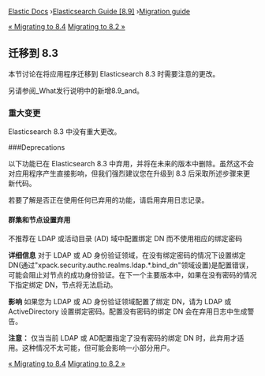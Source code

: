 

[Elastic Docs](/guide/) ›[Elasticsearch Guide [8.9]](index.md) ›[Migration
guide](breaking-changes.md)

[« Migrating to 8.4](migrating-8.4.md) [Migrating to 8.2
»](migrating-8.2.md)

## 迁移到 8.3

本节讨论在将应用程序迁移到 Elasticsearch 8.3 时需要注意的更改。

另请参阅_What发行说明中的新增8.9_and。

### 重大变更

Elasticsearch 8.3 中没有重大更改。

###Deprecations

以下功能已在 Elasticsearch 8.3 中弃用，并将在未来的版本中删除。虽然这不会对应用程序产生直接影响，但我们强烈建议您在升级到 8.3 后采取所述步骤来更新代码。

若要了解是否正在使用任何已弃用的功能，请启用弃用日志记录。

#### 群集和节点设置弃用

不推荐在 LDAP 或活动目录 (AD) 域中配置绑定 DN 而不使用相应的绑定密码

**详细信息** 对于 LDAP 或 AD 身份验证领域，在没有绑定密码的情况下设置绑定 DN(通过"xpack.security.authc.realms.ldap.*.bind_dn"领域设置)是配置错误，可能会阻止对节点的成功身份验证。在下一个主要版本中，如果在没有密码的情况下指定绑定 DN，节点将无法启动。

**影响** 如果您为 LDAP 或 AD 身份验证领域配置了绑定 DN，请为 LDAP 或 ActiveDirectory 设置绑定密码。配置没有密码的绑定 DN 会在弃用日志中生成警告。

**注意：** 仅当当前 LDAP 或 AD配置指定了没有密码的绑定 DN 时，此弃用才适用。这种情况不太可能，但可能会影响一小部分用户。

[« Migrating to 8.4](migrating-8.4.md) [Migrating to 8.2
»](migrating-8.2.md)
